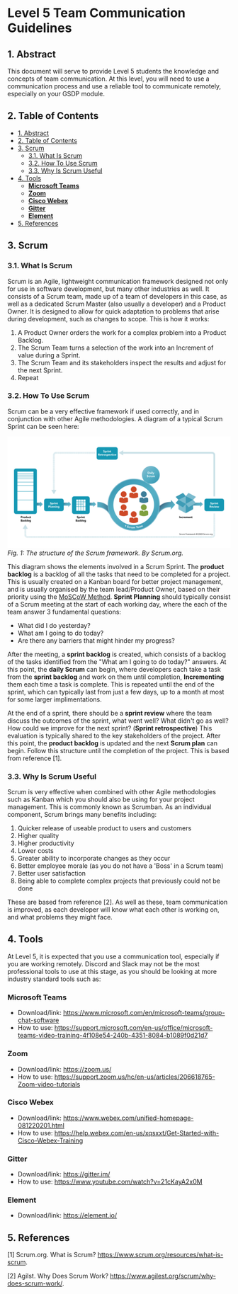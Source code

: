 # Level 5 Team Communication Guidelines <!-- omit in toc -->

## 1. Abstract

This document will serve to provide Level 5 students the knowledge and concepts of team communication. At this level, you will need to use a communication process and use a reliable tool to communicate remotely, especially on your GSDP module.

## 2. Table of Contents

- [1. Abstract](#1-abstract)
- [2. Table of Contents](#2-table-of-contents)
- [3. Scrum](#3-scrum)
  - [3.1. What Is Scrum](#31-what-is-scrum)
  - [3.2. How To Use Scrum](#32-how-to-use-scrum)
  - [3.3. Why Is Scrum Useful](#33-why-is-scrum-useful)
- [4. Tools](#4-tools)
  - [**Microsoft Teams**](#microsoft-teams)
  - [**Zoom**](#zoom)
  - [**Cisco Webex**](#cisco-webex)
  - [**Gitter**](#gitter)
  - [**Element**](#element)
- [5. References](#5-references)
  
## 3. Scrum

### 3.1. What Is Scrum

Scrum is an Agile, lightweight communication framework designed not only for use in software development, but many other industries as well. It consists of a Scrum team, made up of a team of developers in this case, as well as a dedicated Scrum Master (also usually a developer) and a Product Owner.
It is designed to allow for quick adaptation to problems that arise during development, such as changes to scope. This is how it works:

1. A Product Owner orders the work for a complex problem into a Product Backlog.
2. The Scrum Team turns a selection of the work into an Increment of value during a Sprint.
3. The Scrum Team and its stakeholders inspect the results and adjust for the next Sprint.
4. Repeat

### 3.2. How To Use Scrum

Scrum can be a very effective framework if used correctly, and in conjunction with other Agile methodologies. A diagram of a typical Scrum Sprint can be seen here:

![The Scrum Framework. By Scrum.org](../images/scrum-framework.png)
*Fig. 1: The structure of the Scrum framework. By Scrum.org.*

This diagram shows the elements involved in a Scrum Sprint. The **product backlog** is a backlog of all the tasks that need to be completed for a project. This is usually created on a Kanban board for better project management, and is usually organised by the team lead/Product Owner, based on their priority using the [MoSCoW Method](../../../modelling-analysis/level-5/moscow-prioritisation-method.md).
**Sprint Planning** should typically consist of a Scrum meeting at the start of each working day, where the each of the team answer 3 fundamental questions:

- What did I do yesterday?
- What am I going to do today?
- Are there any barriers that might hinder my progress?

After the meeting, a **sprint backlog** is created, which consists of a backlog of the tasks identified from the "What am I going to do today?" answers.
At this point, the **daily Scrum** can begin, where developers each take a task from the **sprint backlog** and work on them until completion, **Incrementing** them each time a task is complete.
This is repeated until the end of the sprint, which can typically last from just a few days, up to a month at most for some larger implimentations.

At the end of a sprint, there should be a **sprint review** where the team discuss the outcomes of the sprint, what went well? What didn't go as well? How could we improve for the next sprint? (**Sprint retrospective**)  This evaluation is typically shared to the key stakeholders of the project.
After this point, the **product backlog** is updated and the next **Scrum plan** can begin. Follow this structure until the completion of the project. This is based from reference [1].

### 3.3. Why Is Scrum Useful

Scrum is very effective when combined with other Agile methodologies such as Kanban which you should also be using for your project management. This is commonly known as Scrumban.
As an individual component, Scrum brings many benefits including:

1. Quicker release of useable product to users and customers
2. Higher quality
3. Higher productivity
4. Lower costs
5. Greater ability to incorporate changes as they occur
6. Better employee morale (as you do not have a 'Boss' in a Scrum team)
7. Better user satisfaction
8. Being able to complete complex projects that previously could not be done

These are based from reference [2]. As well as these, team communication is improved, as each developer will know what each other is working on, and what problems they might face.

## 4. Tools

At Level 5, it is expected that you use a communication tool, especially if you are working remotely. Discord and Slack may not be the most professional tools to use at this stage, as you should be looking at more industry standard tools such as:

### **Microsoft Teams**

- Download/link: <https://www.microsoft.com/en/microsoft-teams/group-chat-software>
- How to use:  <https://support.microsoft.com/en-us/office/microsoft-teams-video-training-4f108e54-240b-4351-8084-b1089f0d21d7>

### **Zoom**

- Download/link: <https://zoom.us/>
- How to use: <https://support.zoom.us/hc/en-us/articles/206618765-Zoom-video-tutorials>

### **Cisco Webex**

- Download/link: <https://www.webex.com/unified-homepage-081220201.html>
- How to use: <https://help.webex.com/en-us/xqsxxt/Get-Started-with-Cisco-Webex-Training>

### **Gitter**

- Download/link: <https://gitter.im/>
- How to use: <https://www.youtube.com/watch?v=21cKayA2x0M>

### **Element**

- Download/link: <https://element.io/>

## 5. References

[1] Scrum.org. What is Scrum? <https://www.scrum.org/resources/what-is-scrum>.

[2] Agilst. Why Does Scrum Work? <https://www.agilest.org/scrum/why-does-scrum-work/>.
